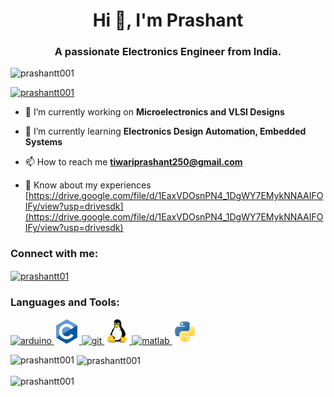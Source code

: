 <h1 align="center">Hi 👋, I'm Prashant</h1>
<h3 align="center">A passionate Electronics Engineer from India.</h3>

<p align="left"> <img src="https://komarev.com/ghpvc/?username=prashantt001&label=Profile%20views&color=0e75b6&style=flat" alt="prashantt001" /> </p>

<p align="left"> <a href="https://github.com/ryo-ma/github-profile-trophy"><img src="https://github-profile-trophy.vercel.app/?username=prashantt001" alt="prashantt001" /></a> </p>

- 🔭 I’m currently working on **Microelectronics and VLSI Designs**

- 🌱 I’m currently learning **Electronics Design Automation, Embedded Systems**

- 📫 How to reach me **tiwariprashant250@gmail.com**

- 📄 Know about my experiences [https://drive.google.com/file/d/1EaxVDOsnPN4_1DgWY7EMykNNAAIFOIFy/view?usp=drivesdk](https://drive.google.com/file/d/1EaxVDOsnPN4_1DgWY7EMykNNAAIFOIFy/view?usp=drivesdk)

<h3 align="left">Connect with me:</h3>
<p align="left">
<a href="https://linkedin.com/in/prashantt01" target="blank"><img align="center" src="https://raw.githubusercontent.com/rahuldkjain/github-profile-readme-generator/master/src/images/icons/Social/linked-in-alt.svg" alt="prashantt01" height="30" width="40" /></a>
</p>

<h3 align="left">Languages and Tools:</h3>
<p align="left"> <a href="https://www.arduino.cc/" target="_blank" rel="noreferrer"> <img src="https://cdn.worldvectorlogo.com/logos/arduino-1.svg" alt="arduino" width="40" height="40"/> </a> <a href="https://www.cprogramming.com/" target="_blank" rel="noreferrer"> <img src="https://raw.githubusercontent.com/devicons/devicon/master/icons/c/c-original.svg" alt="c" width="40" height="40"/> </a> <a href="https://git-scm.com/" target="_blank" rel="noreferrer"> <img src="https://www.vectorlogo.zone/logos/git-scm/git-scm-icon.svg" alt="git" width="40" height="40"/> </a> <a href="https://www.linux.org/" target="_blank" rel="noreferrer"> <img src="https://raw.githubusercontent.com/devicons/devicon/master/icons/linux/linux-original.svg" alt="linux" width="40" height="40"/> </a> <a href="https://www.mathworks.com/" target="_blank" rel="noreferrer"> <img src="https://upload.wikimedia.org/wikipedia/commons/2/21/Matlab_Logo.png" alt="matlab" width="40" height="40"/> </a> <a href="https://www.python.org" target="_blank" rel="noreferrer"> <img src="https://raw.githubusercontent.com/devicons/devicon/master/icons/python/python-original.svg" alt="python" width="40" height="40"/> </a> </p>

<p><img align="left" src="https://github-readme-stats.vercel.app/api/top-langs?username=prashantt001&show_icons=true&locale=en&layout=compact" alt="prashantt001" /></p>

<p>&nbsp;<img align="center" src="https://github-readme-stats.vercel.app/api?username=prashantt001&show_icons=true&locale=en" alt="prashantt001" /></p>

<p><img align="center" src="https://github-readme-streak-stats.herokuapp.com/?user=prashantt001&" alt="prashantt001" /></p>
